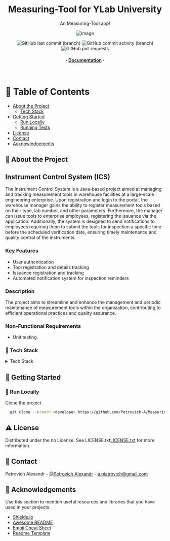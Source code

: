 <div align="center">
  <h1>Measuring-Tool for YLab University</h1>
  <p>
    An Measuring-Tool app! 
  </p>

![image](https://github.com/Petrovich-A/Measuring-Tool/assets/75426047/9d903ddf-791b-4682-a858-70f6d4bca5e3)

<!-- Badges -->
<p>
<a>
<img alt="GitHub last commit (branch)" src="https://img.shields.io/github/last-commit/Petrovich-A/Measuring-Tool/develop?style=for-the-badge">
</a>
<a>
<img alt="GitHub commit activity (branch)" src="https://img.shields.io/github/commit-activity/m/Petrovich-A/Measuring-Tool/develop?style=for-the-badge">
</a>
<a>
<img alt="GitHub pull requests" src="https://img.shields.io/github/issues-pr/Petrovich-A/Measuring-Tool?style=for-the-badge">
</a>
</p>

<h4>
  <span> · </span>
    <a href="https://github.com/Petrovich-A/Measuring-Tool/tree/task1/src/main/resources/doc">Documentation</a>
  <span> · </span>
</h4>
</div>

<br />

<!-- Table of Contents -->

# :notebook_with_decorative_cover: Table of Contents

- [About the Project](#star2-about-the-project)
    * [Tech Stack](#space_invader-tech-stack)
- [Getting Started](#toolbox-getting-started)
    * [Run Locally](#running-run-locally)
    * [Running Tests](#test_tube-running-tests)
- [License](#warning-license)
- [Contact](#handshake-contact)
- [Acknowledgements](#gem-acknowledgements)

<!-- About the Project -->

## :star2: About the Project


## Instrument Control System (ICS)

The Instrument Control System is a Java-based project aimed at managing and tracking measurement tools in warehouse facilities at a large-scale engineering enterprise. Upon registration and login to the portal, the warehouse manager gains the ability to register measurement tools based on their type, lab number, and other parameters. Furthermore, the manager can issue tools to enterprise employees, registering the issuance via the application. Additionally, the system is designed to send notifications to employees requiring them to submit the tools for inspection a specific time before the scheduled verification date, ensuring timely maintenance and quality control of the instruments.

### Key Features
- User authentication
- Tool registration and details tracking
- Issuance registration and tracking
- Automated notification system for inspection reminders

### Description

The project aims to streamline and enhance the management and periodic maintenance of measurement tools within the organization, contributing to efficient operational practices and quality assurance.

### Non-Functional Requirements

* Unit testing.

<!-- TechStack -->

### :space_invader: Tech Stack

<details>
  <summary>Tech Stack</summary>
  <ul>
    <li><a href="https://www.oracle.com/java/technologies/javase/jdk17-archive-downloads.html">Java 17</a></li>
    <li><a href="https://maven.apache.org">Maven</a></li>
    <li><a href="https://projectlombok.org">Project Lombok</a></li>
  </ul>
</details>

<!-- Getting Started -->

## :toolbox: Getting Started

<!-- Run Locally -->

### :running: Run Locally

Clone the project

```bash
  git clone --branch <develope> https://github.com/Petrovich-A/Measuring-Tool
```

<!-- License -->

## :warning: License

Distributed under the no License. See LICENSE.txt[LICENSE.txt](https://www.linkedin.com/in/alexandr-petrovich/) for more
information.

<!-- Contact -->

## :handshake: Contact

Petrovich Alexandr - [@Petrovich Alexandr](https://www.linkedin.com/in/alexandr-petrovich/) - a.piatrovich@gmail.com

<!-- Acknowledgments -->

## :gem: Acknowledgements

Use this section to mention useful resources and libraries that you have used in your projects.

- [Shields.io](https://shields.io/)
- [Awesome README](https://github.com/matiassingers/awesome-readme)
- [Emoji Cheat Sheet](https://github.com/ikatyang/emoji-cheat-sheet/blob/master/README.md#travel--places)
- [Readme Template](https://github.com/othneildrew/Best-README-Template)